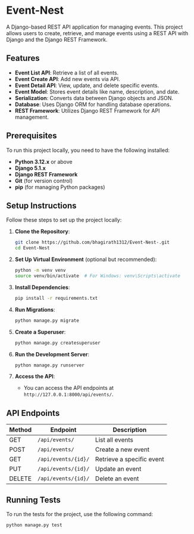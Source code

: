 # Event-Nest

A Django-based REST API application for managing events. This project allows users to create, retrieve, and manage events using a REST API with Django and the Django REST Framework.

## Features

- **Event List API**: Retrieve a list of all events.
- **Event Create API**: Add new events via API.
- **Event Detail API**: View, update, and delete specific events.
- **Event Model**: Stores event details like name, description, and date.
- **Serialization**: Converts data between Django objects and JSON.
- **Database**: Uses Django ORM for handling database operations.
- **REST Framework**: Utilizes Django REST Framework for API management.

## Prerequisites

To run this project locally, you need to have the following installed:

- **Python 3.12.x** or above
- **Django 5.1.x**
- **Django REST Framework**
- **Git** (for version control)
- **pip** (for managing Python packages)

## Setup Instructions

Follow these steps to set up the project locally:

1. **Clone the Repository**:
    ```bash
    git clone https://github.com/bhagirath1312/Event-Nest-.git
    cd Event-Nest
    ```

2. **Set Up Virtual Environment** (optional but recommended):
    ```bash
    python -m venv venv
    source venv/bin/activate  # For Windows: venv\Scripts\activate
    ```

3. **Install Dependencies**:
    ```bash
    pip install -r requirements.txt
    ```

4. **Run Migrations**:
    ```bash
    python manage.py migrate
    ```

5. **Create a Superuser**:
    ```bash
    python manage.py createsuperuser
    ```

6. **Run the Development Server**:
    ```bash
    python manage.py runserver
    ```

7. **Access the API**:
    - You can access the API endpoints at `http://127.0.0.1:8000/api/events/`.

## API Endpoints

| Method | Endpoint              | Description              |
|--------|-----------------------|--------------------------|
| GET    | `/api/events/`         | List all events          |
| POST   | `/api/events/`         | Create a new event       |
| GET    | `/api/events/{id}/`    | Retrieve a specific event|
| PUT    | `/api/events/{id}/`    | Update an event          |
| DELETE | `/api/events/{id}/`    | Delete an event          |

## Running Tests

To run the tests for the project, use the following command:

```bash
python manage.py test
